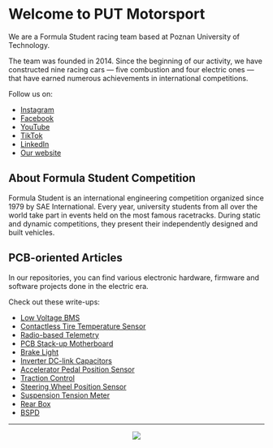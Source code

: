 # Welcome to PUT Motorsport

We are a Formula Student racing team based at Poznan University of Technology.

The team was founded in 2014. Since the beginning of our activity, we have constructed nine racing cars — five combustion and four electric ones — that have earned numerous achievements in international competitions.

Follow us on:
- [Instagram](https://www.instagram.com/putmotorsport)
- [Facebook](https://www.facebook.com/putmotorsport)
- [YouTube](https://www.youtube.com/putmotorsport)
- [TikTok](https://www.tiktok.com/@putmotorsport)
- [LinkedIn](https://www.linkedin.com/company/putmotorsport)
- [Our website](https://putmotorsport.pl)

## About Formula Student Competition

Formula Student is an international engineering competition organized since 1979 by SAE International. Every year, university students from all over the world take part in events held on the most famous racetracks. During static and dynamic competitions, they present their independently designed and built vehicles.

## PCB-oriented Articles

In our repositories, you can find various electronic hardware, firmware and software projects done in the electric era.

Check out these write-ups:
- [Low Voltage BMS](https://github.com/PUT-Motorsport/.github/blob/main/LV_BMS-2022-article.pdf)
- [Contactless Tire Temperature Sensor](https://github.com/PUT-Motorsport/.github/blob/main/article-TTSv2.0-1.pdf)
- [Radio-based Telemetry](https://github.com/PUT-Motorsport/.github/blob/main/telemetry_article.pdf)
- [PCB Stack-up Motherboard](https://github.com/PUT-Motorsport/PUTM_EV_FRONT_BOX_2022/blob/main/FRONT_BOX-2022-Article.pdf)
- [Brake Light](https://github.com/PUT-Motorsport/.github/blob/main/brake-light-article.pdf)
- [Inverter DC-link Capacitors](https://github.com/PUT-Motorsport/.github/blob/main/Inverter%20dc%20link%20capacitors.pdf)
- [Accelerator Pedal Position Sensor](https://github.com/PUT-Motorsport/.github/blob/main/APPS_article.pdf)
- [Traction Control](https://github.com/PUT-Motorsport/.github/blob/main/TRACTION_CONTROL_article.pdf)
- [Steering Wheel Position Sensor](https://github.com/PUT-Motorsport/.github/blob/main/SWPS_article.pdf)
- [Suspension Tension Meter](https://github.com/PUT-Motorsport/.github/blob/main/Suspension-Tension-Meter_article.pdf)
- [Rear Box](https://github.com/PUT-Motorsport/.github/blob/main/Rear-Box_article.pdf)
- [BSPD](https://github.com/PUT-Motorsport/.github/blob/main/BSPD_article.pdf)

----

<p align="center">
  <img src="https://user-images.githubusercontent.com/64833115/151148853-b9bbe78f-4eaf-4f40-9f04-2636bd68fd7f.png"/>
</p>

